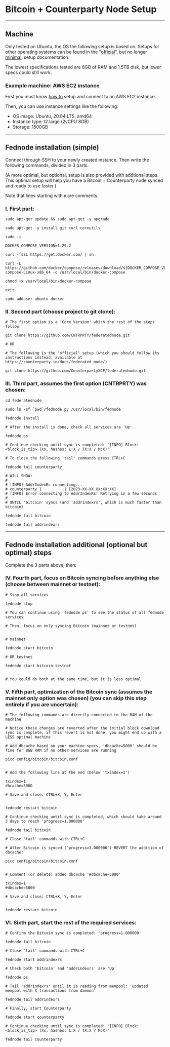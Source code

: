 # Bitcoin + Counterparty Node Setup

---

## Machine

Only tested on Ubuntu, the OS the following setup is based on. Setups for other operating systems can be found in the "[official](https://counterparty.io/docs/federated_node/)", but no longer [minimal](https://github.com/CNTRPRTY/federatednode/tree/master#readme), setup documentation.

The lowest specifications tested are 8GB of RAM and 1.5TB disk, but lower specs could still work.

### Example machine: AWS EC2 instance

First you must know [how to](https://docs.aws.amazon.com/AWSEC2/latest/UserGuide/get-set-up-for-amazon-ec2.html) setup and connect to an AWS EC2 instance.

Then, you can use instance settings like the following:

- OS image: Ubuntu, 20.04 LTS, amd64
- Instance type: t2.large (2vCPU 8GB)
- Storage: 1500GB

---

## Fednode installation (simple)

Connect through SSH to your newly created instance. Then write the following commands, divided in 3 parts.

(A more optimal, but optional, setup is also provided with addtional steps. This optimal setup will help you have a Bitcoin + Counterparty node synced and ready to use faster.)

Note that lines starting with `#` are comments.

### I. First part:

```
sudo apt-get update && sudo apt-get -y upgrade

sudo apt-get -y install git curl coreutils
```
```
sudo -i

DOCKER_COMPOSE_VERSION=1.29.2 

curl -fsSL https://get.docker.com/ | sh

curl -L https://github.com/docker/compose/releases/download/${DOCKER_COMPOSE_VERSION}/docker-compose-Linux-x86_64 -o /usr/local/bin/docker-compose

chmod +x /usr/local/bin/docker-compose

exit
```
```
sudo adduser ubuntu docker
```

### II. Second part (choose project to git clone):

```
# The first option is a 'Core Version' which the rest of the steps follow

git clone https://github.com/CNTRPRTY/federatednode.git

# OR

# The following is the "official" setup (which you should follow its instructions instead, available at https://counterparty.io/docs/federated_node/)

git clone https://github.com/CounterpartyXCP/federatednode.git
```

### III. Third part, assumes the first option (CNTRPRTY) was chosen:

```
cd federatednode

sudo ln -sf `pwd`/fednode.py /usr/local/bin/fednode

fednode install
```
```
# After the install is done, check all services are 'Up'

fednode ps
```
```
# Continue checking until sync is completed: '[INFO] Block: <block_is_tip> (Xs, hashes: L:X / TX:X / M:X)'

# To close the following 'tail' commands press CTRL+C

fednode tail counterparty

# WILL SHOW:
#
# [INFO] AddrIndexRs connecting...
# counterparty_1          | [2023-XX-XX XX:XX:XX]
# [INFO] Error connecting to AddrIndexRs! Retrying in a few seconds
#
# UNTIL 'bitcoin' syncs (and 'addrindexrs', which is much faster than bitcoin)

fednode tail bitcoin

fednode tail addrindexrs
```

---

## Fednode installation additional (optional but optimal) steps

Complete the 3 parts above, then:

### IV. Fourth part, focus on Bitcoin syncing before anything else (choose between mainnet or testnet):

```
# Stop all services

fednode stop

# You can continue using 'fednode ps' to see the status of all fednode services
```
```
# Then, focus on only syncing Bitcoin (mainnet or testnet)


# mainnet

fednode start bitcoin

# OR testnet

fednode start bitcoin-testnet


# You could do both at the same time, but it is less optimal
```

### V. Fifth part, optimization of the Bitcoin sync (assumes the mainnet only option was chosen) (you can skip this step entirely if you are uncertain):

```
# The following commands are directly connected to the RAM of the machine

# Notice these changes are reverted after the initial block download sync is complete, if this revert is not done, you might end up with a LESS optimal machine
```
```
# Add dbcache based on your machine specs, 'dbcache=5000' should be fine for 8GB RAM if no other services are running

pico config/bitcoin/bitcoin.conf


# Add the following line at the end (below 'txindex=1')

txindex=1
dbcache=5000

# Save and close: CTRL+X, Y, Enter


fednode restart bitcoin
```
```
# Continue checking until sync is completed, which should take around 3 days to reach 'progress=1.000000'

fednode tail bitcoin

# Close 'tail' commands with CTRL+C
```
```
# After Bitcoin is synced ('progress=1.000000') REVERT the addition of dbcache:

pico config/bitcoin/bitcoin.conf


# Comment (or delete) added dbcache '#dbcache=5000'

txindex=1
#dbcache=5000

# Save and close: CTRL+X, Y, Enter


fednode restart bitcoin
```

### VI. Sixth part, start the rest of the required services:

```
# Confirm the Bitcoin sync is completed: 'progress=1.000000'

fednode tail bitcoin

# Close 'tail' commands with CTRL+C
```
```
fednode start addrindexrs

# Check both 'bitcoin' and 'addrindexrs' are 'Up'

fednode ps

# Tail 'addrindexrs' until it is reading from mempool: 'updated mempool with X transactions from daemon'

fednode tail addrindexrs
```
```
# Finally, start Counterparty

fednode start counterparty

# Continue checking until sync is completed: '[INFO] Block: <block_is_tip> (Xs, hashes: L:X / TX:X / M:X)'

fednode tail counterparty
```
